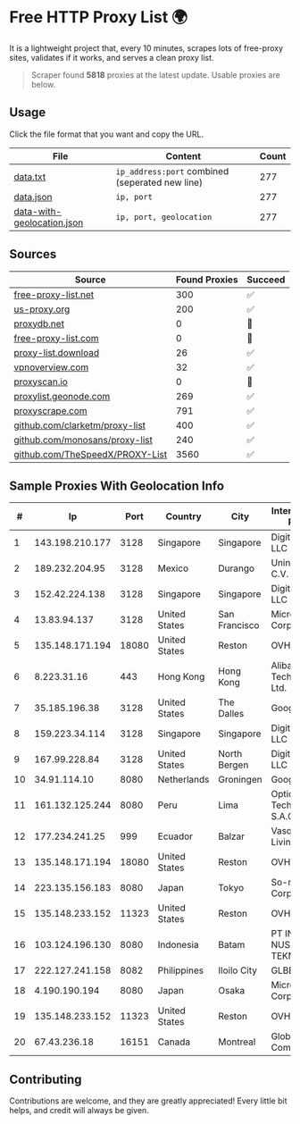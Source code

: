 
# Free HTTP Proxy List 🌍

It is a lightweight project that, every 10 minutes, scrapes lots of free-proxy sites, validates if it works, and serves a clean proxy list.


> Scraper found **5818** proxies at the latest update. Usable proxies are below.

## Usage

Click the file format that you want and copy the URL.


|File|Content|Count|
|----|-------|-----|
|[data.txt](https://raw.githubusercontent.com/themiralay/Proxy-List-World/master/data.txt)|`ip_address:port` combined (seperated new line)|277|
|[data.json](https://raw.githubusercontent.com/themiralay/Proxy-List-World/master/data.json)|`ip, port`|277|
|[data-with-geolocation.json](https://raw.githubusercontent.com/themiralay/Proxy-List-World/master/data-with-geolocation.json)|`ip, port, geolocation`|277|

## Sources

|Source|Found Proxies|Succeed|
|------|-------------|-------|
|[free-proxy-list.net](https://free-proxy-list.net)|300|✅|
|[us-proxy.org](https://www.us-proxy.org)|200|✅|
|[proxydb.net](http://proxydb.net)|0|🚫|
|[free-proxy-list.com](https://free-proxy-list.com/?page=&port=&type%5B%5D=http&type%5B%5D=https&up_time=0&search=Search)|0|🚫|
|[proxy-list.download](https://www.proxy-list.download/HTTP)|26|✅|
|[vpnoverview.com](https://vpnoverview.com/privacy/anonymous-browsing/free-proxy-servers)|32|✅|
|[proxyscan.io](https://www.proxyscan.io)|0|🚫|
|[proxylist.geonode.com](https://proxylist.geonode.com/api/proxy-list?limit=300&page=1&sort_by=lastChecked&sort_type=desc&protocols=http,https)|269|✅|
|[proxyscrape.com](https://api.proxyscrape.com/v2/?request=displayproxies&protocol=http&timeout=10000&country=all&ssl=all&anonymity=all)|791|✅|
|[github.com/clarketm/proxy-list](https://raw.githubusercontent.com/clarketm/proxy-list/master/proxy-list-raw.txt)|400|✅|
|[github.com/monosans/proxy-list](https://raw.githubusercontent.com/monosans/proxy-list/main/proxies/http.txt)|240|✅|
|[github.com/TheSpeedX/PROXY-List](https://raw.githubusercontent.com/TheSpeedX/PROXY-List/master/http.txt)|3560|✅|


## Sample Proxies With Geolocation Info

|#|Ip|Port|Country|City|Internet Service Provider|
|-|--|----|-------|----|-------------------------|
|1|143.198.210.177|3128|Singapore|Singapore|DigitalOcean, LLC|
|2|189.232.204.95|3128|Mexico|Durango|Uninet S.A. de C.V.|
|3|152.42.224.138|3128|Singapore|Singapore|DigitalOcean, LLC|
|4|13.83.94.137|3128|United States|San Francisco|Microsoft Corporation|
|5|135.148.171.194|18080|United States|Reston|OVH SAS|
|6|8.223.31.16|443|Hong Kong|Hong Kong|Alibaba (US) Technology Co., Ltd.|
|7|35.185.196.38|3128|United States|The Dalles|Google LLC|
|8|159.223.34.114|3128|Singapore|Singapore|DigitalOcean, LLC|
|9|167.99.228.84|3128|United States|North Bergen|DigitalOcean, LLC|
|10|34.91.114.10|8080|Netherlands|Groningen|Google LLC|
|11|161.132.125.244|8080|Peru|Lima|Optical Technologies S.A.C.|
|12|177.234.241.25|999|Ecuador|Balzar|Vasquez Burgos Livington|
|13|135.148.171.194|18080|United States|Reston|OVH SAS|
|14|223.135.156.183|8080|Japan|Tokyo|So-net Corporation|
|15|135.148.233.152|11323|United States|Reston|OVH SAS|
|16|103.124.196.130|8080|Indonesia|Batam|PT INFORMASI NUSANTARA TEKNOLOGI|
|17|222.127.241.158|8082|Philippines|Iloilo City|GLBB|
|18|4.190.190.194|8080|Japan|Osaka|Microsoft Corporation|
|19|135.148.233.152|11323|United States|Reston|OVH SAS|
|20|67.43.236.18|16151|Canada|Montreal|GloboTech Communications|



## Contributing

Contributions are welcome, and they are greatly appreciated! Every
little bit helps, and credit will always be given.

